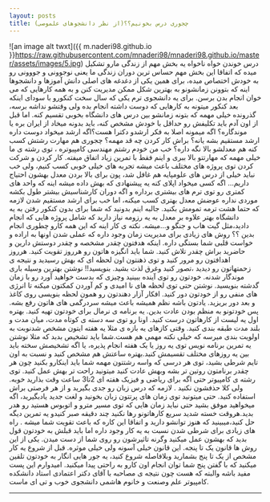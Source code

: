 ```yaml
---
layout: posts
title: چجوری درس بخونیم؟؟(از نظر دانشجوهای علموصی)
---
```


 ![an image alt twxt]({{ m.naderi98.github.io }}https://raw.githubusercontent.com/mnaderi98/mnaderi98.github.io/master/assets/images/5.jpg)
 درس خوندن خواه ناخواه یه بخش مهم از زندگی مارو تشکیل میده که اتفاقا 
 این بخش مهم حساس ترین دوران زندگی ما یعنی نوجوونی و جووونی رو به خودش
 اختصاص میده، برای همین یکی از دغدغه های اصلی دانش آموزها و دانشجوها اینه
 که بتوونن زمانشونو به بهترین شکل ممکن مدیریت کنن و به همه کارهایی که می 
 خوان انجام بدن برسن. 
 برای یه دانشجوی ترم یکی که سال سخت کنکورو با سودای اینکه بعد کنکور میتونه
 به کارهایی که دوست داشته انجام بده ولی وقتشو نداشه برسه، گذرونده خیلی مهمه
 که بتونه زمانشو بین درس های دانشگاه بخوبی تقسیم کنه.
 اما قبل از اون آدم باید تکلیفش رو حداقل با خودش مشخص کنه، باید بدونه میخاد 
  از ایران بره یا موندگاره؟ اگه میمونه اصلا به فکر ارشدو دکترا هست؟اگه ارشد 
  میخواد دوست داره ارشد مستقیم بشه یانه؟ براش کار کردن چه قد مهمه؟ چجوری هم 
  مهارت رشتش کسب کنه هم معدلشو بالا نگه داره؟
  خب من خودم رشتم مهندسی کامپیوتره ، توی رشته ی ما خیلی مهمه که مهارتتو بالا 
  ببری و اینم فقط با تمرین زیاد اتفاق میفته. کار کردن و شرکت کردن توی پروژه
  های مختلف باعث میشه تجربه های خیلی خوبی کسب کنیم، ولی خب نباید خیلی از 
  درس های علومپایه هم غافل شد، پون برای بالا بردن معدل بهشون احتیاج داریم...
  اگه کسی میخواد اپلای کنه یه پیشنهادی که بهش داده میشه اینه که واحد های کمتری
  رو توی ترم های بیشتری برداره و اگه دوران کارشناسیش بیشتر طول بکشه موردی 
  نداره عوضش معدل بهتری کسب میکنه، اما خب برای ارشد مستقیم شدن لازمه که حتما 
  هشت ترمه تمومش بکنید. جالبه اینم بدونید که شما برای بدون کنکور رفتن به یه 
  دانشگاه بهتر علاوه بر معدل به یه رزومه نیاز دارید که شامل پروژه هایی که انجام
  دادید،مثل گیت هاب و جنگو و...میشه.
  نکته ی کار اینه که این همه کارو چطوری انجام بدین ؟؟
  روش های زیادی برای مدیریت زمان وجود داره که عملی شدن اونها به اراده و خواست
  قلبی شما بستگی داره. اینکه هدفتون چقدر مشخصه و چقدر دوستش دارین و حاضرید براش
  چقدر تلاش کنید. شما باید انگیزه هاتون رو هرروز تقویت کنید. هرروز اهدافتون رو مرور
  کنید و توی ذهنتون اون لحظه ای که بهش رسیدید و نتیجه ی زحمتهاتون رو دیدید ،تصور
  کنید وغرق لذت بشید. 
  بنویسید!! نوشتن بهترین وسیله باری موندگار شدنه. خودتون رو توی آینده ببینید وچیزی 
  که بدست خواهید آورد رو با زمان گدشته بنویسید. نوشتن حتی توی لحظه های نا امیدی و کم
  آوردن کمکتون میکنه تا انرژی های منفی رو از خودتون دور کنید. افکار آزار دهندتون رو 
  همون لحظه بنویسی روی کاغذ و بعد دور بریزید.
  یادتون باشه نظم همیشه باعث میشه سردرگمی های هاتون رفع بشه. پس خودتونو به منظم 
  بودن عادت بدین. یه برنامه ی نرمال برای خودتون تهیه کنید. بهتره اول یه لیست از 
  کارهاتون درست کنید. اونا رو توی سه دسته ی کوتاه مدت، میان مدت و بلند مدت طبقه 
  بندی کنید. وقتی کازهای یه بازه ی مثلا یه هفته ایتون مشخص شدنوبت به اولویت بندی
  میرسه که خیلی نکته مهمی هم هست.شما باید تشخیص بدبد که مثلا نوشتن یه تمرین برنامه
  نویس توی یه روز یا یک هفته انجام پذیره، یا اگه تشخیصش سخته باید بین یه روزهای 
  مختلف تقسیمش کنید.بهتره ساعتش هم مشخص کنید و نسبت به اون تایم شرطی بشید، توی 
  هر درسی که واسه رشتتون مهمه شما باید اینکارو بکنید چون هر چقدر برنامتون روتین تر
  بشه وبهش عادت کنید میتونید راحت تر بهش عمل کنید. توی رشته ی کامپیوتر حتی اگه برای
  ریاضی و فیزیک هفته ای 2تا3 ساعت وقت بذارید خوبه. ولی کلا حذفشون نکنید . لازمه که درس
  زبان رو جدی بگیرید و از هر فرصتی براش استفاده کنید. حتی میتونید توی زمان های پرتتون
  زبان بخونید و لغت جدید یادبگیرید، اگه میخواهید موفق بشید حتی نباید زمان هایی که توی 
  مسیر مترو و اتوبوس هستید رو هدر بدید.هروقت خسته شدید سریع کارهاتونو رها نکنید چند دقیقه
  صبر کنیدو یه تمرین دیگه حل کنید،میبینید که هنوز توانشو دارید و اتفاقا این کاره که باعث
  تقویت شما میشه .
  راه های زیادی برای شرطی شدن نسبت به یه کار وجود داره اما باید قبلش به خودتون قول بدید
  که بهشون عمل میکنید وگرنه تاثیرشون رو روی شما از دست میدن. یکی از این روش ها قانون یک
  تا پنجه. این قانون خیلی آسونه ولی خیلی موثره. قبل از شروع یه کار مشخص از یک تا پنج بشمارید
  وبلافاصله شروع کنید، یه جور هایی انگار به خودتون تلقین میکنید که با گفتن پنج شما توان انجام 
  اون کارو به راحتی پیدا میکنید.
  امیدوارم این پست مفید باشه والبته که هست چون نتیجه ی مصاحبه با آقای دکتر اعتمادی استاد دانشکده
  کامپیوتر علم وصنعت و خانوم هاشمی دانشجوی خوب و تی ای ماست.



---

